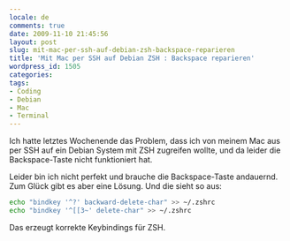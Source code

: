 ```yaml
---
locale: de
comments: true
date: 2009-11-10 21:45:56
layout: post
slug: mit-mac-per-ssh-auf-debian-zsh-backspace-reparieren
title: 'Mit Mac per SSH auf Debian ZSH : Backspace reparieren'
wordpress_id: 1505
categories:
tags:
- Coding
- Debian
- Mac
- Terminal
---
```


Ich hatte letztes Wochenende das Problem, dass ich von meinem Mac aus per SSH
auf ein Debian System mit ZSH zugreifen wollte, und da leider die
Backspace-Taste nicht funktioniert hat.

Leider bin ich nicht perfekt und brauche die Backspace-Taste andauernd. Zum
Glück gibt es aber eine Lösung. Und die sieht so aus:

``` bash
echo "bindkey '^?' backward-delete-char" >> ~/.zshrc 
echo "bindkey '^[[3~' delete-char" >> ~/.zshrc
```

Das erzeugt korrekte Keybindings für ZSH.

